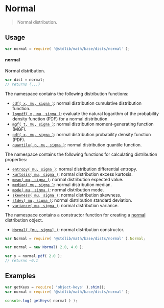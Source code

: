 <!--

@license Apache-2.0

Copyright (c) 2018 The Stdlib Authors.

Licensed under the Apache License, Version 2.0 (the "License");
you may not use this file except in compliance with the License.
You may obtain a copy of the License at

   http://www.apache.org/licenses/LICENSE-2.0

Unless required by applicable law or agreed to in writing, software
distributed under the License is distributed on an "AS IS" BASIS,
WITHOUT WARRANTIES OR CONDITIONS OF ANY KIND, either express or implied.
See the License for the specific language governing permissions and
limitations under the License.

-->

# Normal

> Normal distribution.

<section class="usage">

## Usage

```javascript
var normal = require( '@stdlib/math/base/dists/normal' );
```

#### normal

Normal distribution.

```javascript
var dist = normal;
// returns {...}
```

The namespace contains the following distribution functions:

<!-- <toc pattern="*+(cdf|pdf|mgf|quantile)*"> -->

<div class="namespace-toc">

-   <span class="signature">[`cdf( x, mu, sigma )`][@stdlib/math/base/dists/normal/cdf]</span><span class="delimiter">: </span><span class="description">normal distribution cumulative distribution function.</span>
-   <span class="signature">[`logpdf( x, mu, sigma )`][@stdlib/math/base/dists/normal/logpdf]</span><span class="delimiter">: </span><span class="description">evaluate the natural logarithm of the probability density function (PDF) for a normal distribution.</span>
-   <span class="signature">[`mgf( t, mu, sigma )`][@stdlib/math/base/dists/normal/mgf]</span><span class="delimiter">: </span><span class="description">normal distribution moment-generating function (MGF).</span>
-   <span class="signature">[`pdf( x, mu, sigma )`][@stdlib/math/base/dists/normal/pdf]</span><span class="delimiter">: </span><span class="description">normal distribution probability density function (PDF).</span>
-   <span class="signature">[`quantile( p, mu, sigma )`][@stdlib/math/base/dists/normal/quantile]</span><span class="delimiter">: </span><span class="description">normal distribution quantile function.</span>

</div>

<!-- </toc> -->

The namespace contains the following functions for calculating distribution properties:

<!-- <toc pattern="*+(entropy|kurtosis|mean|median|mode|skewness|stdev|variance)*"> -->

<div class="namespace-toc">

-   <span class="signature">[`entropy( mu, sigma )`][@stdlib/math/base/dists/normal/entropy]</span><span class="delimiter">: </span><span class="description">normal distribution differential entropy.</span>
-   <span class="signature">[`kurtosis( mu, sigma )`][@stdlib/math/base/dists/normal/kurtosis]</span><span class="delimiter">: </span><span class="description">normal distribution excess kurtosis.</span>
-   <span class="signature">[`mean( mu, sigma )`][@stdlib/math/base/dists/normal/mean]</span><span class="delimiter">: </span><span class="description">normal distribution expected value.</span>
-   <span class="signature">[`median( mu, sigma )`][@stdlib/math/base/dists/normal/median]</span><span class="delimiter">: </span><span class="description">normal distribution median.</span>
-   <span class="signature">[`mode( mu, sigma )`][@stdlib/math/base/dists/normal/mode]</span><span class="delimiter">: </span><span class="description">normal distribution mode.</span>
-   <span class="signature">[`skewness( mu, sigma )`][@stdlib/math/base/dists/normal/skewness]</span><span class="delimiter">: </span><span class="description">normal distribution skewness.</span>
-   <span class="signature">[`stdev( mu, sigma )`][@stdlib/math/base/dists/normal/stdev]</span><span class="delimiter">: </span><span class="description">normal distribution standard deviation.</span>
-   <span class="signature">[`variance( mu, sigma )`][@stdlib/math/base/dists/normal/variance]</span><span class="delimiter">: </span><span class="description">normal distribution variance.</span>

</div>

<!-- </toc> -->

The namespace contains a constructor function for creating a [normal][normal-distribution] distribution object.

<!-- <toc pattern="*ctor*"> -->

<div class="namespace-toc">

-   <span class="signature">[`Normal( [mu, sigma] )`][@stdlib/math/base/dists/normal/ctor]</span><span class="delimiter">: </span><span class="description">normal distribution constructor.</span>

</div>

<!-- </toc> -->

```javascript
var Normal = require( '@stdlib/math/base/dists/normal' ).Normal;

var normal = new Normal( 2.0, 4.0 );

var y = normal.pdf( 2.0 );
// returns ~0.1
```

</section>

<!-- /.usage -->

<section class="examples">

## Examples

<!-- TODO: better examples -->

<!-- eslint no-undef: "error" -->

```javascript
var getKeys = require( 'object-keys' ).shim();
var normal = require( '@stdlib/math/base/dists/normal' );

console.log( getKeys( normal ) );
```

</section>

<!-- /.examples -->

<section class="links">

[normal-distribution]: https://en.wikipedia.org/wiki/Normal_distribution

<!-- <toc-links> -->

[@stdlib/math/base/dists/normal/ctor]: https://github.com/stdlib-js/stdlib/tree/develop/lib/node_modules/%40stdlib/math/base/dists/normal/ctor

[@stdlib/math/base/dists/normal/entropy]: https://github.com/stdlib-js/stdlib/tree/develop/lib/node_modules/%40stdlib/math/base/dists/normal/entropy

[@stdlib/math/base/dists/normal/kurtosis]: https://github.com/stdlib-js/stdlib/tree/develop/lib/node_modules/%40stdlib/math/base/dists/normal/kurtosis

[@stdlib/math/base/dists/normal/mean]: https://github.com/stdlib-js/stdlib/tree/develop/lib/node_modules/%40stdlib/math/base/dists/normal/mean

[@stdlib/math/base/dists/normal/median]: https://github.com/stdlib-js/stdlib/tree/develop/lib/node_modules/%40stdlib/math/base/dists/normal/median

[@stdlib/math/base/dists/normal/mode]: https://github.com/stdlib-js/stdlib/tree/develop/lib/node_modules/%40stdlib/math/base/dists/normal/mode

[@stdlib/math/base/dists/normal/skewness]: https://github.com/stdlib-js/stdlib/tree/develop/lib/node_modules/%40stdlib/math/base/dists/normal/skewness

[@stdlib/math/base/dists/normal/stdev]: https://github.com/stdlib-js/stdlib/tree/develop/lib/node_modules/%40stdlib/math/base/dists/normal/stdev

[@stdlib/math/base/dists/normal/variance]: https://github.com/stdlib-js/stdlib/tree/develop/lib/node_modules/%40stdlib/math/base/dists/normal/variance

[@stdlib/math/base/dists/normal/cdf]: https://github.com/stdlib-js/stdlib/tree/develop/lib/node_modules/%40stdlib/math/base/dists/normal/cdf

[@stdlib/math/base/dists/normal/logpdf]: https://github.com/stdlib-js/stdlib/tree/develop/lib/node_modules/%40stdlib/math/base/dists/normal/logpdf

[@stdlib/math/base/dists/normal/mgf]: https://github.com/stdlib-js/stdlib/tree/develop/lib/node_modules/%40stdlib/math/base/dists/normal/mgf

[@stdlib/math/base/dists/normal/pdf]: https://github.com/stdlib-js/stdlib/tree/develop/lib/node_modules/%40stdlib/math/base/dists/normal/pdf

[@stdlib/math/base/dists/normal/quantile]: https://github.com/stdlib-js/stdlib/tree/develop/lib/node_modules/%40stdlib/math/base/dists/normal/quantile

<!-- </toc-links> -->

</section>

<!-- /.links -->
